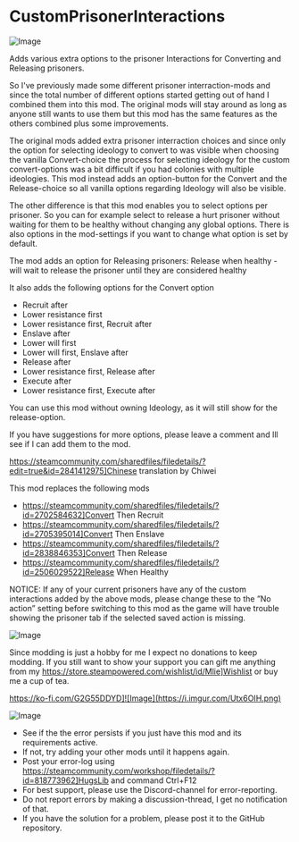 # CustomPrisonerInteractions

![Image](https://i.imgur.com/buuPQel.png)


Adds various extra options to the prisoner Interactions for Converting and Releasing prisoners.

So I've previously made some different prisoner interraction-mods and since the total number of different options started getting out of hand I combined them into this mod. The original mods will stay around as long as anyone still wants to use them but this mod has the same features as the others combined plus some improvements.

The original mods added extra prisoner interraction choices and since only the option for selecting ideology to convert to was visible when choosing the vanilla Convert-choice the process for selecting ideology for the custom convert-options was a bit difficult if you had colonies with multiple ideologies.
This mod instead adds an option-button for the Convert and the Release-choice so all vanilla options regarding Ideology will also be visible.

The other difference is that this mod enables you to select options per prisoner. So you can for example select to release a hurt prisoner without waiting for them to be healthy without changing any global options.
There is also options in the mod-settings if you want to change what option is set by default.

The mod adds an option for Releasing prisoners: 
Release when healthy - will wait to release the prisoner until they are considered healthy

It also adds the following options for the Convert option


- Recruit after
- Lower resistance first
- Lower resistance first, Recruit after
- Enslave after
- Lower will first
- Lower will first, Enslave after
- Release after
- Lower resistance first, Release after
- Execute after
- Lower resistance first, Execute after



You can use this mod without owning Ideology, as it will still show for the release-option.

If you have suggestions for more options, please leave a comment and Ill see if I can add them to the mod.

https://steamcommunity.com/sharedfiles/filedetails/?edit=true&id=2841412975]Chinese translation by Chiwei

This mod replaces the following mods


- https://steamcommunity.com/sharedfiles/filedetails/?id=2702584632]Convert Then Recruit
- https://steamcommunity.com/sharedfiles/filedetails/?id=2705395014]Convert Then Enslave
- https://steamcommunity.com/sharedfiles/filedetails/?id=2838846353]Convert Then Release
- https://steamcommunity.com/sharedfiles/filedetails/?id=2506029522]Release When Healthy



NOTICE: If any of your current prisoners have any of the custom interactions added by the above mods, please change these to the ”No action” setting before switching to this mod as the game will have trouble showing the prisoner tab if the selected saved action is missing. 

![Image](https://i.imgur.com/O0IIlYj.png)

Since modding is just a hobby for me I expect no donations to keep modding. If you still want to show your support you can gift me anything from my https://store.steampowered.com/wishlist/id/Mlie]Wishlist or buy me a cup of tea.

https://ko-fi.com/G2G55DDYD]![Image](https://i.imgur.com/Utx6OIH.png)


![Image](https://i.imgur.com/PwoNOj4.png)



-  See if the the error persists if you just have this mod and its requirements active.
-  If not, try adding your other mods until it happens again.
-  Post your error-log using https://steamcommunity.com/workshop/filedetails/?id=818773962]HugsLib and command Ctrl+F12
-  For best support, please use the Discord-channel for error-reporting.
-  Do not report errors by making a discussion-thread, I get no notification of that.
-  If you have the solution for a problem, please post it to the GitHub repository.



